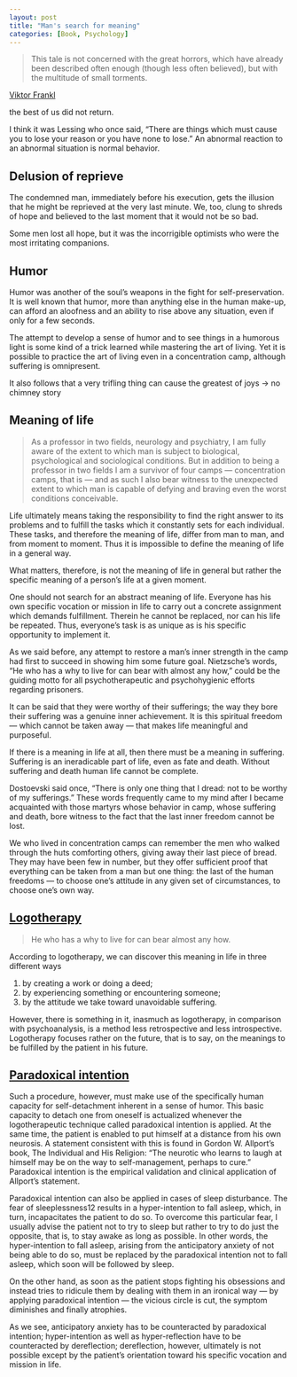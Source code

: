 ```yaml
---
layout: post
title: "Man's search for meaning"
categories: [Book, Psychology]
---
```


> This tale is not concerned with the great horrors, which have already been described often enough (though less often believed), but with the multitude of small torments.

[Viktor Frankl](https://en.wikipedia.org/wiki/Viktor_Frankl) 

the best of us did not return.

I think it was Lessing who once said, “There are things which must cause you to lose your reason or you have none to lose.” An abnormal reaction to an abnormal situation is normal behavior.

## Delusion of reprieve

The condemned man, immediately before his execution, gets the illusion that he might be reprieved at the very last minute. We, too, clung to shreds of hope and believed to the last moment that it would not be so bad.

Some men lost all hope, but it was the incorrigible optimists who were the most irritating companions.

## Humor

Humor was another of the soul’s weapons in the fight for self-preservation. It is well known that humor, more than anything else in the human make-up, can afford an aloofness and an ability to rise above any situation, even if only for a few seconds.

The attempt to develop a sense of humor and to see things in a humorous light is some kind of a trick learned while mastering the art of living. Yet it is possible to practice the art of living even in a concentration camp, although suffering is omnipresent.

It also follows that a very trifling thing can cause the greatest of joys -> no chimney story

## Meaning of life

> As a professor in two fields, neurology and psychiatry, I am fully aware of the extent to which man is subject to biological, psychological and sociological conditions. But in addition to being a professor in two fields I am a survivor of four camps — concentration camps, that is — and as such I also bear witness to the unexpected extent to which man is capable of defying and braving even the worst conditions conceivable.

Life ultimately means taking the responsibility to find the right answer to its problems and to fulfill the tasks which it constantly sets for each individual. These tasks, and therefore the meaning of life, differ from man to man, and from moment to moment. Thus it is impossible to define the meaning of life in a general way.

What matters, therefore, is not the meaning of life in general but rather the specific meaning of a person’s life at a given moment.

One should not search for an abstract meaning of life. Everyone has his own specific vocation or mission in life to carry out a concrete assignment which demands fulfillment. Therein he cannot be replaced, nor can his life be repeated. Thus, everyone’s task is as unique as is his specific opportunity to implement it.

As we said before, any attempt to restore a man’s inner strength in the camp had first to succeed in showing him some future goal. Nietzsche’s words, “He who has a why to live for can bear with almost any how,” could be the guiding motto for all psychotherapeutic and psychohygienic efforts regarding prisoners.

It can be said that they were worthy of their sufferings; the way they bore their suffering was a genuine inner achievement. It is this spiritual freedom — which cannot be taken away — that makes life meaningful and purposeful.

If there is a meaning in life at all, then there must be a meaning in suffering. Suffering is an ineradicable part of life, even as fate and death. Without suffering and death human life cannot be complete.

Dostoevski said once, “There is only one thing that I dread: not to be worthy of my sufferings.” These words frequently came to my mind after I became acquainted with those martyrs whose behavior in camp, whose suffering and death, bore witness to the fact that the last inner freedom cannot be lost.

We who lived in concentration camps can remember the men who walked through the huts comforting others, giving away their last piece of bread. They may have been few in number, but they offer sufficient proof that everything can be taken from a man but one thing: the last of the human freedoms — to choose one’s attitude in any given set of circumstances, to choose one’s own way.

## [Logotherapy](https://en.wikipedia.org/wiki/Logotherapy)

> He who has a why to live for can bear almost any how.

According to logotherapy, we can discover this meaning in life in three different ways
1. by creating a work or doing a deed;
2. by experiencing something or encountering someone;
3. by the attitude we take toward unavoidable suffering.

However, there is something in it, inasmuch as logotherapy, in comparison with psychoanalysis, is a method less retrospective and less introspective. Logotherapy focuses rather on the future, that is to say, on the meanings to be fulfilled by the patient in his future.

## [Paradoxical intention](https://en.wikipedia.org/wiki/Paradoxical_intention)

Such a procedure, however, must make use of the specifically human capacity for self-detachment inherent in a sense of humor. This basic capacity to detach one from oneself is actualized whenever the logotherapeutic technique called paradoxical intention is applied. At the same time, the patient is enabled to put himself at a distance from his own neurosis. A statement consistent with this is found in Gordon W. Allport’s book, The Individual and His Religion: “The neurotic who learns to laugh at himself may be on the way to self-management, perhaps to cure.” Paradoxical intention is the empirical validation and clinical application of Allport’s statement.

Paradoxical intention can also be applied in cases of sleep disturbance. The fear of sleeplessness12 results in a hyper-intention to fall asleep, which, in turn, incapacitates the patient to do so. To overcome this particular fear, I usually advise the patient not to try to sleep but rather to try to do just the opposite, that is, to stay awake as long as possible. In other words, the hyper-intention to fall asleep, arising from the anticipatory anxiety of not being able to do so, must be replaced by the paradoxical intention not to fall asleep, which soon will be followed by sleep.

On the other hand, as soon as the patient stops fighting his obsessions and instead tries to ridicule them by dealing with them in an ironical way — by applying paradoxical intention — the vicious circle is cut, the symptom diminishes and finally atrophies.

As we see, anticipatory anxiety has to be counteracted by paradoxical intention; hyper-intention as well as hyper-reflection have to be counteracted by dereflection; dereflection, however, ultimately is not possible except by the patient’s orientation toward his specific vocation and mission in life.
